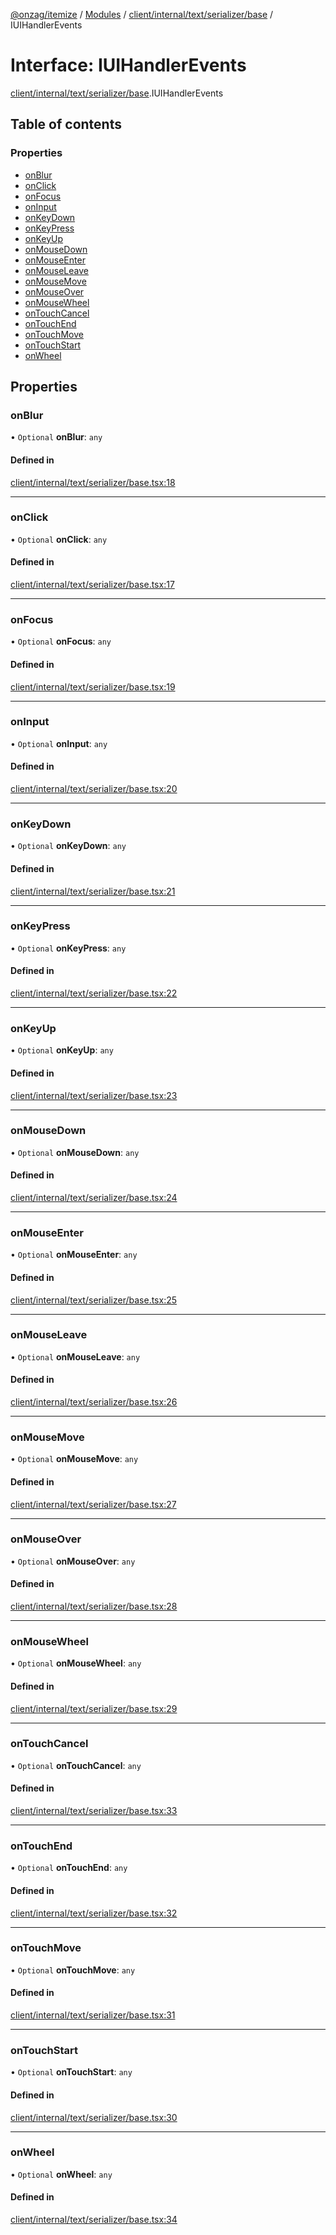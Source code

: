 [@onzag/itemize](../README.md) / [Modules](../modules.md) / [client/internal/text/serializer/base](../modules/client_internal_text_serializer_base.md) / IUIHandlerEvents

# Interface: IUIHandlerEvents

[client/internal/text/serializer/base](../modules/client_internal_text_serializer_base.md).IUIHandlerEvents

## Table of contents

### Properties

- [onBlur](client_internal_text_serializer_base.IUIHandlerEvents.md#onblur)
- [onClick](client_internal_text_serializer_base.IUIHandlerEvents.md#onclick)
- [onFocus](client_internal_text_serializer_base.IUIHandlerEvents.md#onfocus)
- [onInput](client_internal_text_serializer_base.IUIHandlerEvents.md#oninput)
- [onKeyDown](client_internal_text_serializer_base.IUIHandlerEvents.md#onkeydown)
- [onKeyPress](client_internal_text_serializer_base.IUIHandlerEvents.md#onkeypress)
- [onKeyUp](client_internal_text_serializer_base.IUIHandlerEvents.md#onkeyup)
- [onMouseDown](client_internal_text_serializer_base.IUIHandlerEvents.md#onmousedown)
- [onMouseEnter](client_internal_text_serializer_base.IUIHandlerEvents.md#onmouseenter)
- [onMouseLeave](client_internal_text_serializer_base.IUIHandlerEvents.md#onmouseleave)
- [onMouseMove](client_internal_text_serializer_base.IUIHandlerEvents.md#onmousemove)
- [onMouseOver](client_internal_text_serializer_base.IUIHandlerEvents.md#onmouseover)
- [onMouseWheel](client_internal_text_serializer_base.IUIHandlerEvents.md#onmousewheel)
- [onTouchCancel](client_internal_text_serializer_base.IUIHandlerEvents.md#ontouchcancel)
- [onTouchEnd](client_internal_text_serializer_base.IUIHandlerEvents.md#ontouchend)
- [onTouchMove](client_internal_text_serializer_base.IUIHandlerEvents.md#ontouchmove)
- [onTouchStart](client_internal_text_serializer_base.IUIHandlerEvents.md#ontouchstart)
- [onWheel](client_internal_text_serializer_base.IUIHandlerEvents.md#onwheel)

## Properties

### onBlur

• `Optional` **onBlur**: `any`

#### Defined in

[client/internal/text/serializer/base.tsx:18](https://github.com/onzag/itemize/blob/a24376ed/client/internal/text/serializer/base.tsx#L18)

___

### onClick

• `Optional` **onClick**: `any`

#### Defined in

[client/internal/text/serializer/base.tsx:17](https://github.com/onzag/itemize/blob/a24376ed/client/internal/text/serializer/base.tsx#L17)

___

### onFocus

• `Optional` **onFocus**: `any`

#### Defined in

[client/internal/text/serializer/base.tsx:19](https://github.com/onzag/itemize/blob/a24376ed/client/internal/text/serializer/base.tsx#L19)

___

### onInput

• `Optional` **onInput**: `any`

#### Defined in

[client/internal/text/serializer/base.tsx:20](https://github.com/onzag/itemize/blob/a24376ed/client/internal/text/serializer/base.tsx#L20)

___

### onKeyDown

• `Optional` **onKeyDown**: `any`

#### Defined in

[client/internal/text/serializer/base.tsx:21](https://github.com/onzag/itemize/blob/a24376ed/client/internal/text/serializer/base.tsx#L21)

___

### onKeyPress

• `Optional` **onKeyPress**: `any`

#### Defined in

[client/internal/text/serializer/base.tsx:22](https://github.com/onzag/itemize/blob/a24376ed/client/internal/text/serializer/base.tsx#L22)

___

### onKeyUp

• `Optional` **onKeyUp**: `any`

#### Defined in

[client/internal/text/serializer/base.tsx:23](https://github.com/onzag/itemize/blob/a24376ed/client/internal/text/serializer/base.tsx#L23)

___

### onMouseDown

• `Optional` **onMouseDown**: `any`

#### Defined in

[client/internal/text/serializer/base.tsx:24](https://github.com/onzag/itemize/blob/a24376ed/client/internal/text/serializer/base.tsx#L24)

___

### onMouseEnter

• `Optional` **onMouseEnter**: `any`

#### Defined in

[client/internal/text/serializer/base.tsx:25](https://github.com/onzag/itemize/blob/a24376ed/client/internal/text/serializer/base.tsx#L25)

___

### onMouseLeave

• `Optional` **onMouseLeave**: `any`

#### Defined in

[client/internal/text/serializer/base.tsx:26](https://github.com/onzag/itemize/blob/a24376ed/client/internal/text/serializer/base.tsx#L26)

___

### onMouseMove

• `Optional` **onMouseMove**: `any`

#### Defined in

[client/internal/text/serializer/base.tsx:27](https://github.com/onzag/itemize/blob/a24376ed/client/internal/text/serializer/base.tsx#L27)

___

### onMouseOver

• `Optional` **onMouseOver**: `any`

#### Defined in

[client/internal/text/serializer/base.tsx:28](https://github.com/onzag/itemize/blob/a24376ed/client/internal/text/serializer/base.tsx#L28)

___

### onMouseWheel

• `Optional` **onMouseWheel**: `any`

#### Defined in

[client/internal/text/serializer/base.tsx:29](https://github.com/onzag/itemize/blob/a24376ed/client/internal/text/serializer/base.tsx#L29)

___

### onTouchCancel

• `Optional` **onTouchCancel**: `any`

#### Defined in

[client/internal/text/serializer/base.tsx:33](https://github.com/onzag/itemize/blob/a24376ed/client/internal/text/serializer/base.tsx#L33)

___

### onTouchEnd

• `Optional` **onTouchEnd**: `any`

#### Defined in

[client/internal/text/serializer/base.tsx:32](https://github.com/onzag/itemize/blob/a24376ed/client/internal/text/serializer/base.tsx#L32)

___

### onTouchMove

• `Optional` **onTouchMove**: `any`

#### Defined in

[client/internal/text/serializer/base.tsx:31](https://github.com/onzag/itemize/blob/a24376ed/client/internal/text/serializer/base.tsx#L31)

___

### onTouchStart

• `Optional` **onTouchStart**: `any`

#### Defined in

[client/internal/text/serializer/base.tsx:30](https://github.com/onzag/itemize/blob/a24376ed/client/internal/text/serializer/base.tsx#L30)

___

### onWheel

• `Optional` **onWheel**: `any`

#### Defined in

[client/internal/text/serializer/base.tsx:34](https://github.com/onzag/itemize/blob/a24376ed/client/internal/text/serializer/base.tsx#L34)
